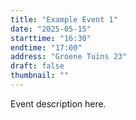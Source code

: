 ```yaml
---
title: "Example Event 1"
date: "2025-05-15"
starttime: "16:30"
endtime: "17:00"
address: "Groene Tuins 23"
draft: false
thumbnail: ""
---
```


Event description here.